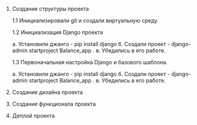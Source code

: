1. Создание структуры проекта

    1.1 Инициализировали git и создали виртуальную среду.

    1.2 Инициализация Django проекта

     a. Установили джанго - pip install django
     б. Создали проект - django-admin startproject Balance_app .
     в. Убедились в его работе.

    1.3 Первоначальная настройка Django и базового шаблона.
    
     a. Установили джанго - pip install django
     б. Создали проект - django-admin startproject Balance_app .
     в. Убедились в его работе.




2. Создание дизайна проекта
3. Создание функционала проекта
4. Деплой проекта